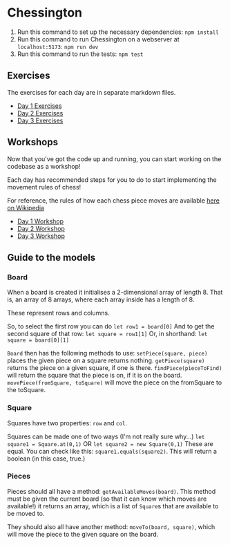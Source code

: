 # Chessington

1. Run this command to set up the necessary dependencies:  `npm install`
1. Run this command to run Chessington on a webserver at `localhost:5173`: `npm
   run dev`
1. Run this command to run the tests:  `npm test`

## Exercises

The exercises for each day are in separate markdown files. 

- [Day 1 Exercises](./day-1-exercises.md)
- [Day 2 Exercises](./day-2-exercises.md)
- [Day 3 Exercises](./day-3-exercises.md)

## Workshops

Now that you've got the code up and running, you can start working on the
codebase as a workshop!

Each day has recommended steps for you to do to start implementing the movement
rules of chess!

For reference, the rules of how each chess piece moves are available [here on
Wikipedia](https://en.wikipedia.org/wiki/Rules_of_chess#Movement)

- [Day 1 Workshop](./day-1-workshop.md)
- [Day 2 Workshop](./day-2-workshop.md)
- [Day 3 Workshop](./day-3-workshop.md)

## Guide to the models

### Board

When a board is created it initialises a 2-dimensional array of length 8. That
is, an array of 8 arrays, where each array inside has a length of 8.

These represent rows and columns.

So, to select the first row you can do `let row1 = board[0]` And to get the
second square of that row: `let square = row1[1]` Or, in shorthand: `let square
= board[0][1]`

`Board` then has the following methods to use: `setPiece(square, piece)` places
the given piece on a square returns nothing. `getPiece(square)` returns the
piece on a given square, if one is there. `findPiece(pieceToFind)` will return
the square that the piece is on, if it is on the board. `movePiece(fromSquare,
toSquare)` will move the piece on the fromSquare to the toSquare.

### Square

Squares have two properties: `row` and `col`.

Squares can be made one of two ways (I'm not really sure why...) `let square1 =
Square.at(0,1)` OR `let square2 = new Square(0,1)` These are equal. You can
check like this: `square1.equals(square2)`. This will return a boolean (in this
case, true.)

### Pieces

Pieces should all have a method: `getAvailableMoves(board)`. This method must
be given the current board (so that it can know which moves are available!) it
returns an array, which is a list of `Square`s that are available to be moved
to.

They should also all have another method: `moveTo(board, square)`, which will
move the piece to the given square on the board.

